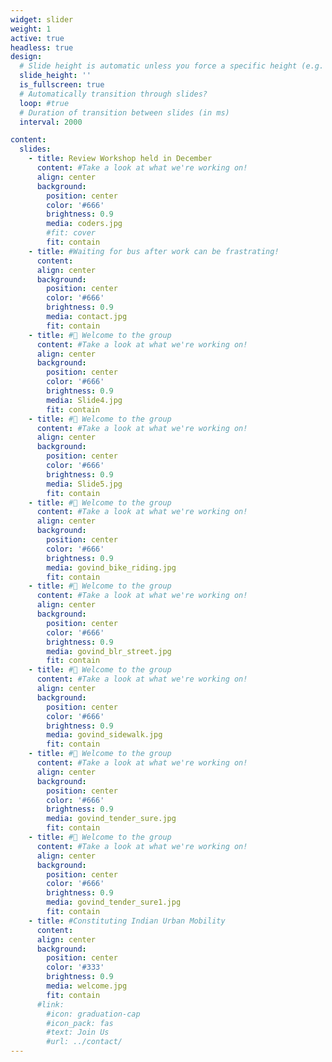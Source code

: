```yaml
---
widget: slider
weight: 1
active: true
headless: true
design:
  # Slide height is automatic unless you force a specific height (e.g. '400px')
  slide_height: ''
  is_fullscreen: true
  # Automatically transition through slides?
  loop: #true
  # Duration of transition between slides (in ms)
  interval: 2000

content:
  slides:
    - title: Review Workshop held in December
      content: #Take a look at what we're working on!
      align: center
      background:
        position: center
        color: '#666'
        brightness: 0.9
        media: coders.jpg
        #fit: cover
        fit: contain
    - title: #Waiting for bus after work can be frastrating! 
      content:
      align: center
      background:
        position: center
        color: '#666'
        brightness: 0.9
        media: contact.jpg
        fit: contain
    - title: #👋 Welcome to the group
      content: #Take a look at what we're working on!
      align: center
      background:
        position: center
        color: '#666'
        brightness: 0.9
        media: Slide4.jpg
        fit: contain
    - title: #👋 Welcome to the group
      content: #Take a look at what we're working on!
      align: center
      background:
        position: center
        color: '#666'
        brightness: 0.9
        media: Slide5.jpg
        fit: contain
    - title: #👋 Welcome to the group
      content: #Take a look at what we're working on!
      align: center
      background:
        position: center
        color: '#666'
        brightness: 0.9
        media: govind_bike_riding.jpg
        fit: contain
    - title: #👋 Welcome to the group
      content: #Take a look at what we're working on!
      align: center
      background:
        position: center
        color: '#666'
        brightness: 0.9
        media: govind_blr_street.jpg
        fit: contain
    - title: #👋 Welcome to the group
      content: #Take a look at what we're working on!
      align: center
      background:
        position: center
        color: '#666'
        brightness: 0.9
        media: govind_sidewalk.jpg
        fit: contain
    - title: #👋 Welcome to the group
      content: #Take a look at what we're working on!
      align: center
      background:
        position: center
        color: '#666'
        brightness: 0.9
        media: govind_tender_sure.jpg
        fit: contain
    - title: #👋 Welcome to the group
      content: #Take a look at what we're working on!
      align: center
      background:
        position: center
        color: '#666'
        brightness: 0.9
        media: govind_tender_sure1.jpg
        fit: contain
    - title: #Constituting Indian Urban Mobility
      content: 
      align: center
      background:
        position: center
        color: '#333'
        brightness: 0.9
        media: welcome.jpg
        fit: contain
      #link:
        #icon: graduation-cap
        #icon_pack: fas
        #text: Join Us
        #url: ../contact/
---
```

